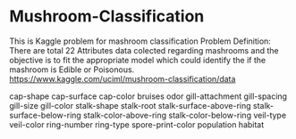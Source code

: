 # Mushroom-Classification
This is Kaggle problem for mashroom classification
Problem Definition:
There are total 22 Attributes data colected regarding mashrooms and the objective is to fit the appropriate model which could identify the 
if the mashroom is Edible or Poisonous.
https://www.kaggle.com/uciml/mushroom-classification/data

cap-shape
cap-surface
cap-color
bruises
odor
gill-attachment
gill-spacing
gill-size
gill-color
stalk-shape
stalk-root
stalk-surface-above-ring
stalk-surface-below-ring
stalk-color-above-ring
stalk-color-below-ring
veil-type
veil-color
ring-number
ring-type
spore-print-color
population
habitat


